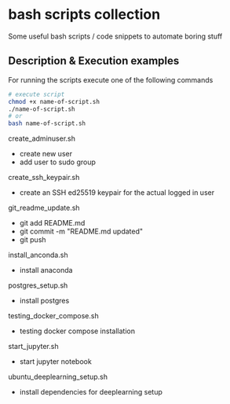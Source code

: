 # bash scripts collection

Some useful bash scripts / code snippets to automate boring stuff


## Description & Execution examples

For running the scripts execute one of the following commands

```bash
# execute script
chmod +x name-of-script.sh
./name-of-script.sh
# or
bash name-of-script.sh
```

create_adminuser.sh
- create new user
- add user to sudo group


create_ssh_keypair.sh
- create an SSH ed25519 keypair for the actual logged in user

git_readme_update.sh
- git add README.md
- git commit -m "README.md updated"
- git push

install_anconda.sh
- install anaconda

postgres_setup.sh
- install postgres


testing_docker_compose.sh
- testing docker compose installation

start_jupyter.sh
- start jupyter notebook

ubuntu_deeplearning_setup.sh
- install dependencies for deeplearning setup
